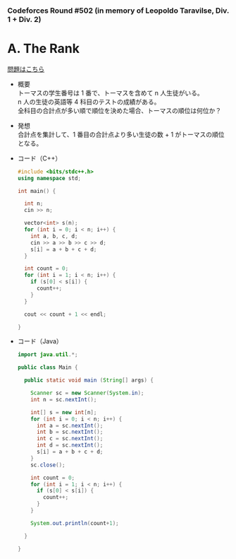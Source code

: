 ### Codeforces Round #502 (in memory of Leopoldo Taravilse, Div. 1 + Div. 2)

# A. The Rank

  [問題はこちら](https://codeforces.com/problemset/problem/1017/A)
  
- 概要<br>
  トーマスの学生番号は 1 番で、トーマスを含めて n 人生徒がいる。<br>
  n 人の生徒の英語等 4 科目のテストの成績がある。<br>
  全科目の合計点が多い順で順位を決めた場合、トーマスの順位は何位か？<br>
  
- 発想<br>
  合計点を集計して、1 番目の合計点より多い生徒の数 + 1 がトーマスの順位となる。
  
  
- コード（C++）

  ```cpp
  #include <bits/stdc++.h>
  using namespace std;

  int main() {

    int n;
    cin >> n;

    vector<int> s(n);
    for (int i = 0; i < n; i++) {
      int a, b, c, d;
      cin >> a >> b >> c >> d;
      s[i] = a + b + c + d;
    }

    int count = 0;
    for (int i = 1; i < n; i++) {
      if (s[0] < s[i]) {
        count++;
      }
    }

    cout << count + 1 << endl;

  }
  ```
  
- コード（Java）

  ```java
  import java.util.*;

  public class Main {

    public static void main (String[] args) {

      Scanner sc = new Scanner(System.in);
      int n = sc.nextInt();

      int[] s = new int[n];
      for (int i = 0; i < n; i++) {
        int a = sc.nextInt();
        int b = sc.nextInt();
        int c = sc.nextInt();
        int d = sc.nextInt();
        s[i] = a + b + c + d;
      }
      sc.close();

      int count = 0;
      for (int i = 1; i < n; i++) {
        if (s[0] < s[i]) {
          count++;
        }
      }

      System.out.println(count+1);

    }

  }
  ```
    